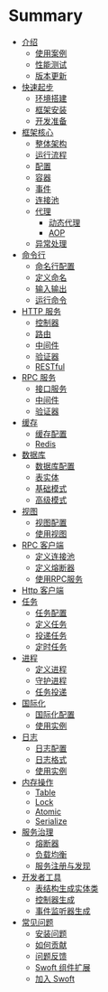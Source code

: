 # Summary

* [介绍](README.md)
  * [使用案例]()
  * [性能测试]()
  * [版本更新]()
* [快速起步]()
  * [环境搭建]()
  * [框架安装]()
  * [开发准备]()
* [框架核心]()
  * [整体架构]()
  * [运行流程]()
  * [配置]()
  * [容器]()
  * [事件]()
  * [连接池]()
  * [代理]()
    * [动态代理]()
    * [AOP]()
  * [异常处理]()
* [命令行](console/index.md)
  * [命名行配置](console/config.md)
  * [定义命名](console/definition.md)
  * [输入输出](console/inout.md)
  * [运行命令](console/run.md)
* [HTTP 服务](http-server/index.md)
  * [控制器]()
  * [路由]()
  * [中间件]()
  * [验证器]()
  * [RESTful]()
* [RPC 服务](http-server/index.md)
  * [接口服务]()
  * [中间件]()
  * [验证器]()
* [缓存](cache/index.md)
  * [缓存配置]()
  * [Redis]()
* [数据库](db/index.md)
  * [数据库配置]()
  * [表实体]()
  * [基础模式]()
  * [高级模式]()
* [视图](view/index.md)
  * [视图配置]()
  * [使用视图]()
* [RPC 客户端](rpc-client/index.md)
  * [定义连接池]()
  * [定义熔断器]()
  * [使用RPC服务]()
* [Http 客户端](http-client/index.md)
* [任务](task/index.md)
  * [任务配置]()
  * [定义任务]()
  * [投递任务]()
  * [定时任务]()
* [进程](process/index.md)
  * [定义进程]()
  * [守护进程]()
  * [任务投递]()
* [国际化](i18n/index.md)
  * [国际化配置]()
  * [使用实例]()
* [日志](log/index.md)
  * [日志配置]()
  * [日志格式]()
  * [使用实例]()
* [内存操作](memory/index.md)
  * [Table]()
  * [Lock]()
  * [Atomic]()
  * [Serialize]()
* [服务治理](sg/index.md)
  * [熔断器]()
  * [负载均衡]()
  * [服务注册与发现]()
* [开发者工具](devtool/index.md)
  * [表结构生成实体类]()
  * [控制器生成]()
  * [事件监听器生成]()
* [常见问题](question/index.md)
  * [安装问题]()
  * [如何贡献]()
  * [问题反馈]()
  * [Swoft 组件扩展]()
  * [加入 Swoft]()

